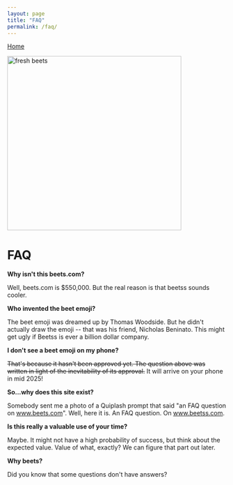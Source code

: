 ```yaml
---
layout: page
title: "FAQ"
permalink: /faq/
---
```


[Home](/)

<img src="/media/fresh-beets.png" alt="fresh beets" height="400vh"/>

# FAQ

**Why isn't this beets.com?**

Well, beets.com is $550,000. But the real reason is that beetss sounds cooler.

**Who invented the beet emoji?**

The beet emoji was dreamed up by Thomas Woodside. But he didn't actually draw the emoji -- that was his friend, Nicholas
Beninato. This might get ugly if Beetss is ever a billion dollar company.

**I don't see a beet emoji on my phone?**

~~That's because it hasn't been approved yet. The question above was written in light of the inevitability of its approval.~~
It will arrive on your phone in mid 2025!

**So...why does this site exist?**

Somebody sent me a photo of a Quiplash prompt that said "an FAQ question on www.beets.com". Well, here it is. An FAQ
question. On www.beetss.com.

**Is this really a valuable use of your time?**

Maybe. It might not have a high probability of success, but think about the expected value. Value of what, exactly? We can figure that part out later.

**Why beets?**

Did you know that some questions don't have answers?